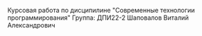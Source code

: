 Курсовая работа по дисципилине "Современные технологии программирования"
Группа: ДПИ22-2
Шаповалов Виталий Александрович
